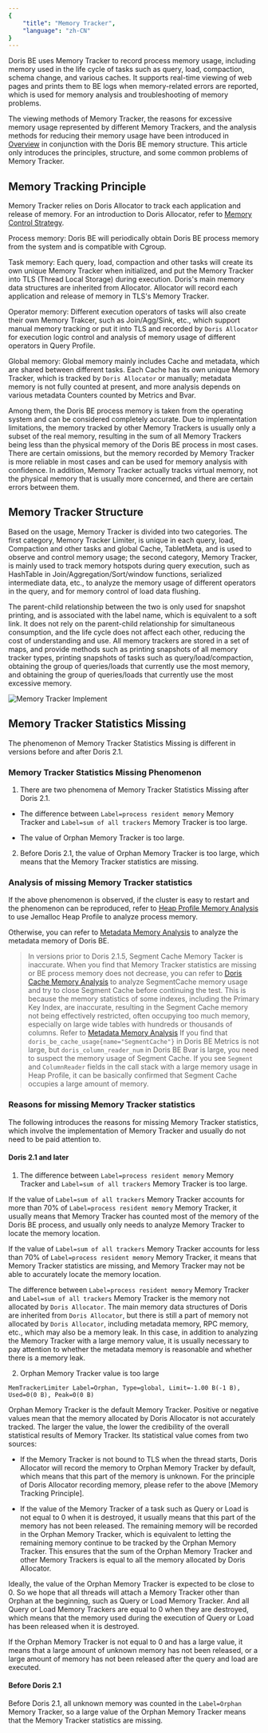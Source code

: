 ```yaml
---
{
    "title": "Memory Tracker",
    "language": "zh-CN"
}
---
```


<!--
Licensed to the Apache Software Foundation (ASF) under one
or more contributor license agreements.  See the NOTICE file
distributed with this work for additional information
regarding copyright ownership.  The ASF licenses this file
to you under the Apache License, Version 2.0 (the
"License"); you may not use this file except in compliance
with the License.  You may obtain a copy of the License at

  http://www.apache.org/licenses/LICENSE-2.0

Unless required by applicable law or agreed to in writing,
software distributed under the License is distributed on an
"AS IS" BASIS, WITHOUT WARRANTIES OR CONDITIONS OF ANY
KIND, either express or implied.  See the License for the
specific language governing permissions and limitations
under the License.
-->

Doris BE uses Memory Tracker to record process memory usage, including memory used in the life cycle of tasks such as query, load, compaction, schema change, and various caches. It supports real-time viewing of web pages and prints them to BE logs when memory-related errors are reported, which is used for memory analysis and troubleshooting of memory problems.

The viewing methods of Memory Tracker, the reasons for excessive memory usage represented by different Memory Trackers, and the analysis methods for reducing their memory usage have been introduced in [Overview](./../overview.md) in conjunction with the Doris BE memory structure. This article only introduces the principles, structure, and some common problems of Memory Tracker.

## Memory Tracking Principle

Memory Tracker relies on Doris Allocator to track each application and release of memory. For an introduction to Doris Allocator, refer to [Memory Control Strategy](./memory-control-strategy.md).

Process memory: Doris BE will periodically obtain Doris BE process memory from the system and is compatible with Cgroup.

Task memory: Each query, load, compaction and other tasks will create its own unique Memory Tracker when initialized, and put the Memory Tracker into TLS (Thread Local Storage) during execution. Doris's main memory data structures are inherited from Allocator. Allocator will record each application and release of memory in TLS's Memory Tracker.

Operator memory: Different execution operators of tasks will also create their own Memory Trakcer, such as Join/Agg/Sink, etc., which support manual memory tracking or put it into TLS and recorded by `Doris Allocator` for execution logic control and analysis of memory usage of different operators in Query Profile.

Global memory: Global memory mainly includes Cache and metadata, which are shared between different tasks. Each Cache has its own unique Memory Tracker, which is tracked by `Doris Allocator` or manually; metadata memory is not fully counted at present, and more analysis depends on various metadata Counters counted by Metrics and Bvar.

Among them, the Doris BE process memory is taken from the operating system and can be considered completely accurate. Due to implementation limitations, the memory tracked by other Memory Trackers is usually only a subset of the real memory, resulting in the sum of all Memory Trackers being less than the physical memory of the Doris BE process in most cases. There are certain omissions, but the memory recorded by Memory Tracker is more reliable in most cases and can be used for memory analysis with confidence. In addition, Memory Tracker actually tracks virtual memory, not the physical memory that is usually more concerned, and there are certain errors between them.

## Memory Tracker Structure

Based on the usage, Memory Tracker is divided into two categories. The first category, Memory Tracker Limiter, is unique in each query, load, Compaction and other tasks and global Cache, TabletMeta, and is used to observe and control memory usage; the second category, Memory Tracker, is mainly used to track memory hotspots during query execution, such as HashTable in Join/Aggregation/Sort/window functions, serialized intermediate data, etc., to analyze the memory usage of different operators in the query, and for memory control of load data flushing.

The parent-child relationship between the two is only used for snapshot printing, and is associated with the label name, which is equivalent to a soft link. It does not rely on the parent-child relationship for simultaneous consumption, and the life cycle does not affect each other, reducing the cost of understanding and use. All memory trackers are stored in a set of maps, and provide methods such as printing snapshots of all memory tracker types, printing snapshots of tasks such as query/load/compaction, obtaining the group of queries/loads that currently use the most memory, and obtaining the group of queries/loads that currently use the most excessive memory.

![Memory Tracker Implement](/images/memory-tracker-implement.png)

## Memory Tracker Statistics Missing

The phenomenon of Memory Tracker Statistics Missing is different in versions before and after Doris 2.1.

### Memory Tracker Statistics Missing Phenomenon

1. There are two phenomena of Memory Tracker Statistics Missing after Doris 2.1.

- The difference between `Label=process resident memory` Memory Tracker and `Label=sum of all trackers` Memory Tracker is too large.

- The value of Orphan Memory Tracker is too large.

2. Before Doris 2.1, the value of Orphan Memory Tracker is too large, which means that the Memory Tracker statistics are missing.

### Analysis of missing Memory Tracker statistics

If the above phenomenon is observed, if the cluster is easy to restart and the phenomenon can be reproduced, refer to [Heap Profile Memory Analysis](./../memory-analysis/heap-profile-memory-analysis.md) to use Jemalloc Heap Profile to analyze process memory.

Otherwise, you can refer to [Metadata Memory Analysis](./../memory-analysis/metadata-memory-analysis.md) to analyze the metadata memory of Doris BE.

> In versions prior to Doris 2.1.5, Segment Cache Memory Tacker is inaccurate. When you find that Memory Tracker statistics are missing or BE process memory does not decrease, you can refer to [Doris Cache Memory Analysis](./../memory-analysis/doris-cache-memory-analysis.md) to analyze SegmentCache memory usage and try to close Segment Cache before continuing the test. This is because the memory statistics of some indexes, including the Primary Key Index, are inaccurate, resulting in the Segment Cache memory not being effectively restricted, often occupying too much memory, especially on large wide tables with hundreds or thousands of columns. Refer to [Metadata Memory Analysis](./../memory-analysis/metadata-memory-analysis.md) If you find that `doris_be_cache_usage{name="SegmentCache"}` in Doris BE Metrics is not large, but `doris_column_reader_num` in Doris BE Bvar is large, you need to suspect the memory usage of Segment Cache. If you see `Segment` and `ColumnReader` fields in the call stack with a large memory usage in Heap Profile, it can be basically confirmed that Segment Cache occupies a large amount of memory.

### Reasons for missing Memory Tracker statistics

The following introduces the reasons for missing Memory Tracker statistics, which involve the implementation of Memory Tracker and usually do not need to be paid attention to.

#### Doris 2.1 and later

1. The difference between `Label=process resident memory` Memory Tracker and `Label=sum of all trackers` Memory Tracker is too large.

If the value of `Label=sum of all trackers` Memory Tracker accounts for more than 70% of `Label=process resident memory` Memory Tracker, it usually means that Memory Tracker has counted most of the memory of the Doris BE process, and usually only needs to analyze Memory Tracker to locate the memory location.

If the value of `Label=sum of all trackers` Memory Tracker accounts for less than 70% of `Label=process resident memory` Memory Tracker, it means that Memory Tracker statistics are missing, and Memory Tracker may not be able to accurately locate the memory location.

The difference between `Label=process resident memory` Memory Tracker and `Label=sum of all trackers` Memory Tracker is the memory not allocated by `Doris Allocator`. The main memory data structures of Doris are inherited from `Doris Allocator`, but there is still a part of memory not allocated by `Doris Allocator`, including metadata memory, RPC memory, etc., which may also be a memory leak. In this case, in addition to analyzing the Memory Tracker with a large memory value, it is usually necessary to pay attention to whether the metadata memory is reasonable and whether there is a memory leak.

2. Orphan Memory Tracker value is too large

```
MemTrackerLimiter Label=Orphan, Type=global, Limit=-1.00 B(-1 B), Used=0(0 B), Peak=0(0 B)
```

Orphan Memory Tracker is the default Memory Tracker. Positive or negative values ​​mean that the memory allocated by Doris Allocator is not accurately tracked. The larger the value, the lower the credibility of the overall statistical results of Memory Tracker. Its statistical value comes from two sources:

- If the Memory Tracker is not bound to TLS when the thread starts, Doris Allocator will record the memory to Orphan Memory Tracker by default, which means that this part of the memory is unknown. For the principle of Doris Allocator recording memory, please refer to the above [Memory Tracking Principle].

- If the value of the Memory Tracker of a task such as Query or Load is not equal to 0 when it is destroyed, it usually means that this part of the memory has not been released. The remaining memory will be recorded in the Orphan Memory Tracker, which is equivalent to letting the remaining memory continue to be tracked by the Orphan Memory Tracker. This ensures that the sum of the Orphan Memory Tracker and other Memory Trackers is equal to all the memory allocated by Doris Allocator.

Ideally, the value of the Orphan Memory Tracker is expected to be close to 0. So we hope that all threads will attach a Memory Tracker other than Orphan at the beginning, such as Query or Load Memory Tracker. And all Query or Load Memory Trackers are equal to 0 when they are destroyed, which means that the memory used during the execution of Query or Load has been released when it is destroyed.

If the Orphan Memory Tracker is not equal to 0 and has a large value, it means that a large amount of unknown memory has not been released, or a large amount of memory has not been released after the query and load are executed.

#### Before Doris 2.1

Before Doris 2.1, all unknown memory was counted in the `Label=Orphan` Memory Tracker, so a large value of the Orphan Memory Tracker means that the Memory Tracker statistics are missing.
